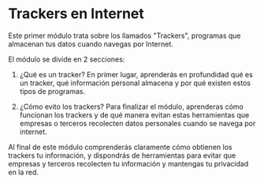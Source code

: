 # Trackers en Internet

Este primer módulo trata sobre los llamados "Trackers", programas que almacenan tus datos cuando navegas por Internet.

El módulo se divide en 2 secciones:

  1. ¿Qué es un tracker?
     En primer lugar, aprenderás en profundidad qué es un tracker, qué información personal almacena y por qué existen estos tipos de programas.

  2. ¿Cómo evito los trackers?
     Para finalizar el módulo, aprenderas cómo funcionan los trackers y de qué manera evitan estas herramientas que empresas o terceros recolecten datos personales cuando se navega por internet.
     
Al final de este módulo comprenderás claramente cómo obtienen los trackers tu información, y dispondrás de herramientas para evitar que empresas y terceros recolecten tu información y mantengas tu privacidad en la red.
